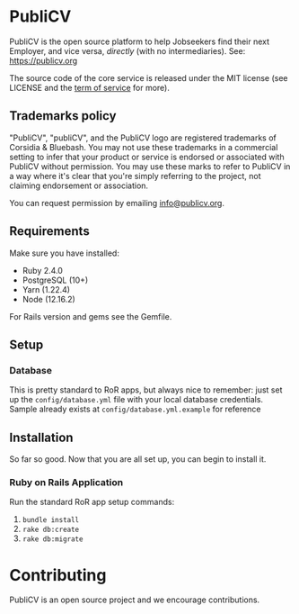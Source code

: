 # PubliCV
PubliCV is the open source platform to help Jobseekers find their next Employer, and vice versa, _directly_ (with no intermediaries). See: https://publicv.org

The source code of the core service is released under the MIT license (see LICENSE and the [term of service](https://publicv.org/legal/terms) for more).

## Trademarks policy

"PubliCV", "publiCV", and the PubliCV logo are registered trademarks of Corsidia & Bluebash. You may not use these trademarks in a commercial setting to infer that your product or service is endorsed or associated with PubliCV without permission. You may use these marks to refer to PubliCV in a way where it's clear that you're simply referring to the project, not claiming endorsement or association.

You can request permission by emailing info@publicv.org.

## Requirements

Make sure you have installed:

* Ruby 2.4.0
* PostgreSQL (10+)
* Yarn (1.22.4)
* Node (12.16.2)

For Rails version and gems see the Gemfile.

## Setup

### Database
This is pretty standard to RoR apps, but always nice to remember: just set up the `config/database.yml` file with your local database credentials. Sample already exists at `config/database.yml.example` for reference

## Installation

So far so good. Now that you are all set up, you can begin to install it.

### Ruby on Rails Application

Run the standard RoR app setup commands:

1. `bundle install`
2. `rake db:create`
3. `rake db:migrate`

# Contributing

PubliCV is an open source project and we encourage contributions.
